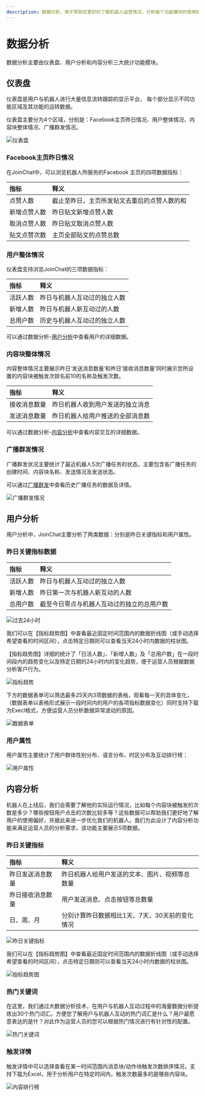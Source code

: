 ```yaml
---
description: 数据分析，用于帮助您更好的了解机器人运营情况，分析每个功能模块的使用情况，辅助进行相关流程及转化的改进。
---
```


# 数据分析

数据分析主要由仪表盘、用户分析和内容分析三大统计功能模块。

## 仪表盘

仪表盘是用户与机器人进行大量信息流转跟踪的显示平台， 每个部分显示不同功能区域及其功能的运转数据。

仪表盘主要分为4个区域，分别是：Facebook主页昨日情况、用户整体情况、内容块整体情况、广播群发情况。

![&#x4EEA;&#x8868;&#x76D8;](.gitbook/assets/image%20%28118%29.png)

### Facebook主页昨日情况

在JoinChat中，可以浏览机器人所服务的Facebook 主页的四项数据指标：

| 指标 | 释义 |
| :--- | :--- |
| 点赞人数 | 截止至昨日，主页所发贴文去重后的点赞人数的和 |
| 新增点赞人数 | 昨日贴文新增点赞人数 |
| 取消点赞人数 | 昨日贴文取消点赞人数 |
| 贴文点赞次数 | 主页全部贴文的点赞总数 |

### 用户整体情况

仪表盘支持浏览JoinChat的三项数据指标：

| 指标 | 释义 |
| :--- | :--- |
| 活跃人数 | 昨日与机器人互动过的独立人数 |
| 新增人数 | 昨日与机器人新互动过的人数 |
| 总用户数 | 历史与机器人互动过的独立人数 |

可以通过数据分析-[用户分析](https://app.gitbook.com/@joinchat/s/project/~/drafts/-M3EougYE79n0hgYbUR4/shu-ju-fen-xi-he)中查看用户的详细数据。

### 内容块整体情况

内容整体情况主要展示昨日’发送消息数量‘和昨日’接收消息数量‘同时展示您所设置的内容块被触发次排名前10的名称及触发次数。

| 指标 | 释义 |
| :--- | :--- |
| 接收消息数量 | 昨日机器人收到用户发送的独立消息 |
| 发送消息数量 | 昨日机器人给用户推送的全部消息数 |

可以通过数据分析-[内容分析](https://app.gitbook.com/@joinchat/s/project/~/drafts/-M3EougYE79n0hgYbUR4/shu-ju-fen-xi-he)中查看内容交互的详细数据。

### 广播群发情况

广播群发状况主要统计了最近机器人5次广播任务的状态，主要包含各广播任务的创建时间、内容块名称、发送情况及发送状态。

可以通过[广播群发](zhi-neng-ying-xiao/guang-bo-qun-fa.md)中查看历史广播任务的数据及详情。

![&#x5E7F;&#x64AD;&#x7FA4;&#x53D1;&#x60C5;&#x51B5;](.gitbook/assets/guang-bo-qun-fa-qing-kuang-.png)

## 用户分析

用户分析中，JoinChat主要分析了两类数据：分别是昨日关键指标和用户属性。

### 昨日关键指标数据

| 指标 | 释义 |
| :--- | :--- |
| 活跃人数 | 昨日与机器人互动过的独立人数 |
| 新增人数 | 昨日第一次与机器人新互动的人数 |
| 总用户数 | 截至今日零点与机器人互动过的独立的总用户数 |

![&#x8FC7;&#x53BB;24&#x5C0F;&#x65F6;](.gitbook/assets/image%20%2832%29.png)

我们可以在【指标趋势图】中查看最近固定时间范围内的数据折线图（或手动选择希望查看的时间区间），点击特定日期则可以查看当天24小时内数据的柱状图。

【指标趋势图】详细的统计了「日活人数」、「新增人数」及「总用户数」在一段时间段内的趋势变化以及特定日期的24小时内的变化趋势，便于运营人员根据数据分析客户行为。

![&#x6307;&#x6807;&#x8D8B;&#x52BF;](.gitbook/assets/image%20%2889%29.png)

下方的数据表单可以筛选最多25天内3项数据的表格，观看每一天的具体变化，（数据表单以表格形式展示一段时间内的用户的各项指标数据变化）同时支持下载为Execl格式，方便运营人员分析数据异常波动的原因。

![&#x6570;&#x636E;&#x8868;&#x5355;](.gitbook/assets/image%20%2827%29.png)

### 用户属性

用户属性主要统计了用户群体性别分布、语言分布、时区分布及互动排行榜：

![&#x7528;&#x6237;&#x5C5E;&#x6027;](.gitbook/assets/yong-hu-shu-xing-.png)

## 内容分析

机器人在上线后，我们会需要了解他的实际运行情况，比如每个内容块被触发的次数是多少？哪些按钮用户点击的次数比较多等？这些数据可以帮助我们更好地了解用户的使用偏好，并据此来进一步优化我们的机器人。我们为此设计了内容分析功能来满足运营人员的分析需求，该功能主要展示5项数据。

### 昨日关键指标

| 指标 | 释义 |
| :--- | :--- |
| 昨日发送消息数量 | 昨日机器人给用户发送的文本、图片、视频等总数量 |
| 昨日接收消息数量 | 用户发送消息、点击按钮等总数量 |
| 日、周、月 | 分别计算昨日数据相比1天、7天、30天前的变化情况 |

![&#x6628;&#x65E5;&#x5173;&#x952E;&#x6307;&#x6807;](.gitbook/assets/image%20%28106%29.png)

我们可以在【指标趋势图】中查看最近固定时间范围内的数据折线图（或手动选择希望查看的时间区间），点击特定日期则可以查看当天24小时内数据的柱状图。

![&#x6307;&#x6807;&#x8D8B;&#x52BF;&#x56FE;](.gitbook/assets/image%20%2887%29.png)

### 热门关键词

在这里，我们通过大数据分析技术，在用户与机器人互动过程中的海量数据分析提炼出30个热门词汇。方便您了解用户与机器人互动的热门词汇是什么？用户最愿意表达的是什？对此作为运营人员的您可以根据热门情况进行有针对性的配置。

![&#x70ED;&#x95E8;&#x5173;&#x952E;&#x8BCD;](.gitbook/assets/image%20%2853%29.png)

### 触发详情

触发详情中可以选择查看在某一时间范围内消息块/动作块触发次数排序情况，支持下载为Excel，用于分析用户在特定时间内，触发次数最多的是哪些内容块。

![&#x5185;&#x5BB9;&#x6392;&#x884C;&#x699C;](.gitbook/assets/shu-ju-fen-xi-nei-rong-pai-hang-bang-lie-biao-4.png)

~~~~

